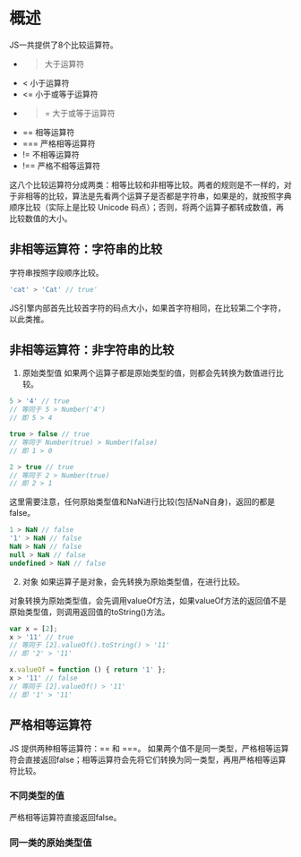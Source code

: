 # 概述
JS一共提供了8个比较运算符。
* > 大于运算符
* < 小于运算符
* <= 小于或等于运算符
* >= 大于或等于运算符
* == 相等运算符
* === 严格相等运算符
* != 不相等运算符
* !== 严格不相等运算符

这八个比较运算符分成两类：相等比较和非相等比较。两者的规则是不一样的，对于非相等的比较，算法是先看两个运算子是否都是字符串，如果是的，就按照字典顺序比较（实际上是比较 Unicode 码点）；否则，将两个运算子都转成数值，再比较数值的大小。

## 非相等运算符：字符串的比较
字符串按照字段顺序比较。
```js
'cat' > 'Cat' // true'
```
JS引擎内部首先比较首字符的码点大小，如果首字符相同，在比较第二个字符，以此类推。

## 非相等运算符：非字符串的比较
1. 原始类型值
如果两个运算子都是原始类型的值，则都会先转换为数值进行比较。
```js
5 > '4' // true
// 等同于 5 > Number('4')
// 即 5 > 4

true > false // true
// 等同于 Number(true) > Number(false)
// 即 1 > 0

2 > true // true
// 等同于 2 > Number(true)
// 即 2 > 1
```

这里需要注意，任何原始类型值和NaN进行比较(包括NaN自身)，返回的都是false。
```js
1 > NaN // false
'1' > NaN // false
NaN > NaN // false
null > NaN // false
undefined > NaN // false
```

2. 对象
如果运算子是对象，会先转换为原始类型值，在进行比较。

对象转换为原始类型值，会先调用valueOf方法，如果valueOf方法的返回值不是原始类型值，则调用返回值的toString()方法。
```js
var x = [2];
x > '11' // true
// 等同于 [2].valueOf().toString() > '11'
// 即 '2' > '11'

x.valueOf = function () { return '1' };
x > '11' // false
// 等同于 [2].valueOf() > '11'
// 即 '1' > '11'
```

## 严格相等运算符
JS 提供两种相等运算符：== 和 ===。
如果两个值不是同一类型，严格相等运算符会直接返回false；相等运算符会先将它们转换为同一类型，再用严格相等运算符比较。

### 不同类型的值
严格相等运算符直接返回false。

### 同一类的原始类型值

